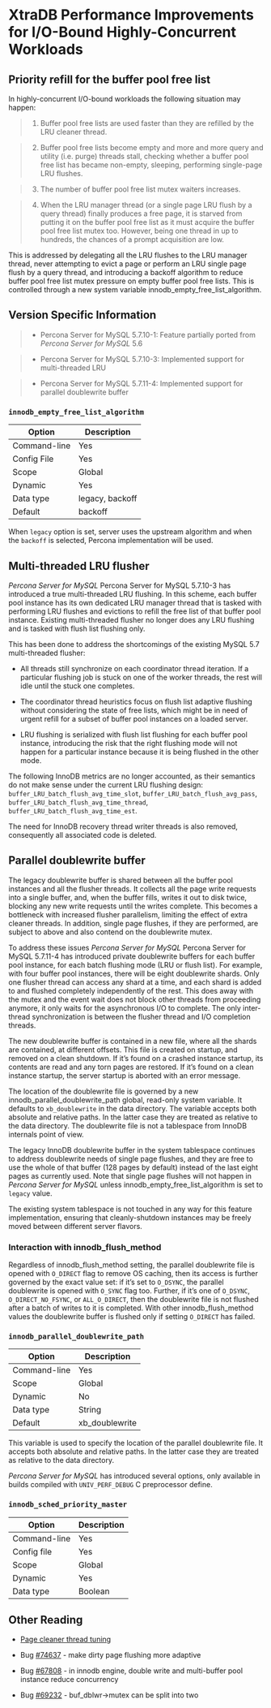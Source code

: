 # XtraDB Performance Improvements for I/O-Bound Highly-Concurrent Workloads

## Priority refill for the buffer pool free list

In highly-concurrent I/O-bound workloads the following situation may happen:

> 
> 1. Buffer pool free lists are used faster than they are refilled by the LRU
> cleaner thread.


> 2. Buffer pool free lists become empty and more and more query and utility
> (i.e. purge) threads stall, checking whether a buffer pool free list has
> became non-empty, sleeping, performing single-page LRU flushes.


> 3. The number of buffer pool free list mutex waiters increases.


> 4. When the LRU manager thread (or a single page LRU flush by a query thread)
> finally produces a free page, it is starved from putting it on the buffer
> pool free list as it must acquire the buffer pool free list mutex too.
> However, being one thread in up to hundreds, the chances of a prompt
> acquisition are low.

This is addressed by delegating all the LRU flushes to the LRU manager
thread, never attempting to evict a page or perform an LRU single page flush by
a query thread, and introducing a backoff algorithm to reduce buffer pool free
list mutex pressure on empty buffer pool free lists. This is controlled through
a new system variable innodb_empty_free_list_algorithm.

## Version Specific Information

> 
> * Percona Server for MySQL 5.7.10-1: Feature partially ported from *Percona Server for MySQL* 5.6


> * Percona Server for MySQL 5.7.10-3: Implemented support for multi-threaded LRU


> * Percona Server for MySQL 5.7.11-4: Implemented support for parallel doublewrite buffer

### `innodb_empty_free_list_algorithm`

| Option       | Description     |
|--------------|-----------------|
| Command-line | Yes             |
| Config File  | Yes             |
| Scope        | Global          |
| Dynamic      | Yes             |
| Data type    | legacy, backoff |
| Default      | backoff         |

When `legacy` option is set, server uses the upstream algorithm and when
the `backoff` is selected, Percona implementation will be used.

## Multi-threaded LRU flusher

*Percona Server for MySQL* Percona Server for MySQL 5.7.10-3 has 
introduced a true multi-threaded LRU
flushing. In this scheme, each buffer pool instance has its own dedicated LRU
manager thread that is tasked with performing LRU flushes and evictions to
refill the free list of that buffer pool instance. Existing multi-threaded
flusher no longer does any LRU flushing and is tasked with flush list flushing
only.

This has been done to address the shortcomings of the existing MySQL 5.7
multi-threaded flusher:


* All threads still synchronize on each coordinator thread iteration. If a
particular flushing job is stuck on one of the worker threads, the rest will
idle until the stuck one completes.


* The coordinator thread heuristics focus on flush list adaptive flushing
without considering the state of free lists, which might be in need of urgent
refill for a subset of buffer pool instances on a loaded server.


* LRU flushing is serialized with flush list flushing for each buffer pool
instance, introducing the risk that the right flushing mode will not happen
for a particular instance because it is being flushed in the other mode.

The following InnoDB metrics are no longer accounted, as their semantics do
not make sense under the current LRU flushing design:
`buffer_LRU_batch_flush_avg_time_slot`, `buffer_LRU_batch_flush_avg_pass`,
`buffer_LRU_batch_flush_avg_time_thread`,
`buffer_LRU_batch_flush_avg_time_est`.

The need for InnoDB recovery thread writer threads is also removed,
consequently all associated code is deleted.

## Parallel doublewrite buffer

The legacy doublewrite buffer is shared between all the buffer pool instances
and all the flusher threads. It collects all the page write requests into a
single buffer, and, when the buffer fills, writes it out to disk twice,
blocking any new write requests until the writes complete. This becomes a
bottleneck with increased flusher parallelism, limiting the effect of extra
cleaner threads. In addition, single page flushes, if they are performed, are
subject to above and also contend on the doublewrite mutex.

To address these issues *Percona Server for MySQL* Percona Server for MySQL 5.7.11-4 has introduced private
doublewrite buffers for each buffer pool instance, for each batch flushing mode
(LRU or flush list). For example, with four buffer pool instances, there will
be eight doublewrite shards. Only one flusher thread can access any shard at a
time, and each shard is added to and flushed completely independently of the
rest. This does away with the mutex and the event wait does not block other
threads from proceeding anymore, it only waits for the asynchronous I/O to
complete. The only inter-thread synchronization is between the flusher thread
and I/O completion threads.

The new doublewrite buffer is contained in a new file, where all the shards are
contained, at different offsets. This file is created on startup, and removed
on a clean shutdown. If it’s found on a crashed instance startup, its contents
are read and any torn pages are restored. If it’s found on a clean instance
startup, the server startup is aborted with an error message.

The location of the doublewrite file is governed by a new
innodb_parallel_doublewrite_path global, read-only system variable.
It defaults to `xb_doublewrite` in the data directory. The variable
accepts both absolute and relative paths. In the latter case they are treated
as relative to the data directory. The doublewrite file is not a tablespace
from InnoDB internals point of view.

The legacy InnoDB doublewrite buffer in the system tablespace continues to
address doublewrite needs of single page flushes, and they are free to use the
whole of that buffer (128 pages by default) instead of the last eight pages as
currently used. Note that single page flushes will not happen in *Percona Server for MySQL* unless innodb_empty_free_list_algorithm is set to
`legacy` value.

The existing system tablespace is not touched in any way for this feature
implementation, ensuring that cleanly-shutdown instances may be freely moved
between different server flavors.

### Interaction with innodb_flush_method

Regardless of innodb_flush_method setting, the parallel doublewrite
file is opened with `O_DIRECT` flag to remove OS caching, then its access is
further governed by the exact value set: if it’s set to `O_DSYNC`, the
parallel doublewrite is opened with `O_SYNC` flag too. Further, if it’s one
of `O_DSYNC`, `O_DIRECT_NO_FSYNC`, or `ALL_O_DIRECT`, then the
doublewrite file is not flushed after a batch of writes to it is completed.
With other innodb_flush_method values the doublewrite buffer is
flushed only if setting `O_DIRECT` has failed.

### `innodb_parallel_doublewrite_path`

| Option       | Description    |
|--------------|----------------|
| Command-line | Yes            |
| Scope        | Global         |
| Dynamic      | No             |
| Data type    | String         |
| Default      | xb_doublewrite |

This variable is used to specify the location of the parallel doublewrite file.
It accepts both absolute and relative paths. In the latter case they are
treated as relative to the data directory.

*Percona Server for MySQL* has introduced several options, only available in builds
compiled with `UNIV_PERF_DEBUG` C preprocessor define.

### `innodb_sched_priority_master`

| Option       | Description |
|--------------|-------------|
| Command-line | Yes         |
| Config file  | Yes         |
| Scope        | Global      |
| Dynamic      | Yes         |
| Data type    | Boolean     |



## Other Reading


* [Page cleaner thread tuning](https://www.percona.com/doc/percona-server/5.6/performance/page_cleaner_tuning.html#page-cleaner-tuning)


* Bug [#74637](http://bugs.mysql.com/bug.php?id=74637) - make dirty page flushing more adaptive


* Bug [#67808](http://bugs.mysql.com/bug.php?id=67808) - in innodb engine, double write and multi-buffer pool
instance reduce concurrency


* Bug [#69232](http://bugs.mysql.com/bug.php?id=69232) - buf_dblwr->mutex can be split into two
